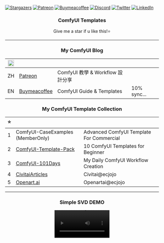 
[![Stargazers][stars-shield]][stars-url] 
[![Patreon][patreon-shield]][patreon-url] 
[![Buymeacoffee][buymeacoffee-shield]][buymeacoffee-url] 
[![Discord][discord-shield]][discord-url] 
[![Twitter][twitter-shield]][twitter-url] 
[![LinkedIn][linkedin-shield]][linkedin-url]



<div align="center">
  <h3 align="center">ComfyUI Templates</h3>

Give me a star if u like this!⭐

---
### My ComfyUI Blog
|<img width="20" alt="LANG" src="https://github.com/ecjojo/ComfyUI-Templates/assets/48451938/ca5343ef-a610-49a6-af0a-e5815c186fdd">||||
|---|---|---|---|
|ZH| [Patreon](https://www.patreon.com/ecjojo)| ComfyUI 教學 & Workflow 設計分享 | |
|EN| [Buymeacoffee](https://www.buymeacoffee.com/ecjojo/posts)| ComfyUI Guide & Templates |10% sync... |

### My ComfyUI Template Collection
|⭐|||
|---|---|---|
|1| ComfyUI-CaseExamples (MemberOnly)|Advanced ComfyUI Template For Commercial|
|2| [ComfyUI-Template-Pack](https://github.com/ecjojo/ComfyUI-Templates/tree/main/ComfyUI-Teamplate-Pack) | 10 ComfyUI Templates for Beginner|
|3| [ComfyUI-101Days](https://github.com/ecjojo/ComfyUI-Templates/tree/main/ComfyUI-101Days) |My Daily ComfyUI Workflow Creation|
|4| [CivitaiArticles](https://civitai.com/user/ecjojo/articles) |Civitai@ecjojo|
|5| [Openart.ai](https://openart.ai/workflows/profile/ecjojo) |Openartai@ecjojo|

---
### Simple SVD DEMO

<video src='https://github.com/ecjojo/ComfyUI-Templates/assets/48451938/6c3220de-ff41-411a-a891-27ace749f5a1.mp4' width=180/>
</div>



[stars-shield]: https://img.shields.io/github/stars/ecjojo/ComfyUI-Templates.svg?style=for-the-badge
[stars-url]: https://github.com/ecjojo/ComfyUI-Templates/stargazers
[patreon-shield]: https://img.shields.io/badge/-Patreon-black.svg?style=for-the-badge&logo=patreon&colorB=555
[patreon-url]: https://www.patreon.com/ecjojo
[buymeacoffee-shield]: https://img.shields.io/badge/-Buymeacoffee-black.svg?style=for-the-badge&logo=buymeacoffee&colorB=555
[buymeacoffee-url]: https://www.buymeacoffee.com/ecjojo
[discord-shield]: https://img.shields.io/badge/-Discord-black.svg?style=for-the-badge&logo=discord&colorB=555
[discord-url]: https://discord.gg/qxQMyjkcqE
[twitter-shield]: https://img.shields.io/badge/-Twitter-black.svg?style=for-the-badge&logo=twitter&colorB=555
[twitter-url]: https://twitter.com/ecjojo_ai
[linkedin-shield]: https://img.shields.io/badge/-LinkedIn-black.svg?style=for-the-badge&logo=linkedin&colorB=555
[linkedin-url]: https://www.linkedin.com/in/ec-j-0095a952/

